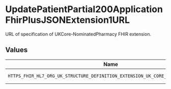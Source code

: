 # UpdatePatientPartial200ApplicationFhirPlusJSONExtension1URL

URL of specification of UKCore-NominatedPharmacy FHIR extension.


## Values

| Name                                                                              | Value                                                                             |
| --------------------------------------------------------------------------------- | --------------------------------------------------------------------------------- |
| `HTTPS_FHIR_HL7_ORG_UK_STRUCTURE_DEFINITION_EXTENSION_UK_CORE_NOMINATED_PHARMACY` | https://fhir.hl7.org.uk/StructureDefinition/Extension-UKCore-NominatedPharmacy    |